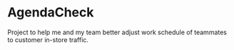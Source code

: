 # AgendaCheck
Project to help me and my team better adjust work schedule of teammates to customer in-store traffic.
